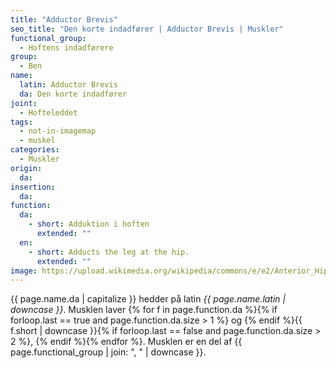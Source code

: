 ```yaml
---
title: "Adductor Brevis"
seo_title: "Den korte indadfører | Adductor Brevis | Muskler"
functional_group:
  - Hoftens indadførere
group:
  - Ben
name:
  latin: Adductor Brevis
  da: Den korte indadfører
joint:
  - Hofteleddet
tags:
  - not-in-imagemap
  - muskel
categories:
  - Muskler
origin:
  da:
insertion:
  da:
function:
  da:
    - short: Adduktion i hoften
      extended: ""
  en:
    - short: Adducts the leg at the hip.
      extended: ""
image: https://upload.wikimedia.org/wikipedia/commons/e/e2/Anterior_Hip_Muscles_2.PNG
---
```


{{ page.name.da | capitalize }} hedder på latin *{{ page.name.latin | downcase }}*. Musklen laver {% for f in page.function.da %}{% if forloop.last == true and page.function.da.size > 1 %} og {% endif %}{{ f.short | downcase  }}{% if forloop.last == false and page.function.da.size > 2 %}, {% endif %}{% endfor %}. Musklen er en del af {{ page.functional_group | join: ", " | downcase }}.
